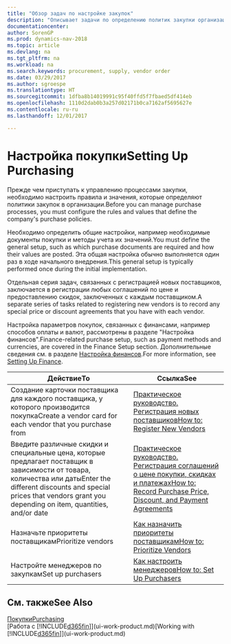 ```yaml
---
title: "Обзор задач по настройке закупок"
description: "Описывает задачи по определению политик закупки организации и настройки процессы покупки."
documentationcenter: 
author: SorenGP
ms.prod: dynamics-nav-2018
ms.topic: article
ms.devlang: na
ms.tgt_pltfrm: na
ms.workload: na
ms.search.keywords: procurement, supply, vendor order
ms.date: 03/29/2017
ms.author: sgroespe
ms.translationtype: HT
ms.sourcegitcommit: 1dfba8b14019991c95f40ffd5f7fbaed5df414eb
ms.openlocfilehash: 1110d2dab0b3a257d02171b0ca7162af5695627e
ms.contentlocale: ru-ru
ms.lasthandoff: 12/01/2017

---
```

# <a name="setting-up-purchasing"></a><span data-ttu-id="22c48-103">Настройка покупки</span><span class="sxs-lookup"><span data-stu-id="22c48-103">Setting Up Purchasing</span></span>
<span data-ttu-id="22c48-104">Прежде чем приступать к управлению процессами закупки, необходимо настроить правила и значения, которые определяют политики закупок в организации.</span><span class="sxs-lookup"><span data-stu-id="22c48-104">Before you can manage purchase processes, you must configure the rules and values that define the company's purchase policies.</span></span>

<span data-ttu-id="22c48-105">Необходимо определить общие настройки, например необходимые документы покупки и методы учета их значений.</span><span class="sxs-lookup"><span data-stu-id="22c48-105">You must define the general setup, such as which purchase documents are required and how their values are posted.</span></span> <span data-ttu-id="22c48-106">Эта общая настройка обычно выполняется один раз в ходе начального внедрения.</span><span class="sxs-lookup"><span data-stu-id="22c48-106">This general setup is typically performed once during the initial implementation.</span></span>

<span data-ttu-id="22c48-107">Отдельная серия задач, связанных с регистрацией новых поставщиков, заключается в регистрации любых соглашений по цене и предоставлению скидок, заключенных с каждым поставщиком.</span><span class="sxs-lookup"><span data-stu-id="22c48-107">A separate series of tasks related to registering new vendors is to record any special price or discount agreements that you have with each vendor.</span></span>

<span data-ttu-id="22c48-108">Настройка параметров покупок, связанных с финансами, например способов оплаты и валют, рассмотрены в разделе "Настройка финансов".</span><span class="sxs-lookup"><span data-stu-id="22c48-108">Finance-related purchase setup, such as payment methods and currencies, are covered in the Finance Setup section.</span></span> <span data-ttu-id="22c48-109">Дополнительные сведения см. в разделе [Настройка финансов](finance-setup-finance.md).</span><span class="sxs-lookup"><span data-stu-id="22c48-109">For more information, see [Setting Up Finance](finance-setup-finance.md).</span></span>

| <span data-ttu-id="22c48-110">Действие</span><span class="sxs-lookup"><span data-stu-id="22c48-110">To</span></span> | <span data-ttu-id="22c48-111">Ссылка</span><span class="sxs-lookup"><span data-stu-id="22c48-111">See</span></span> |
| --- | --- |
| <span data-ttu-id="22c48-112">Создание карточки поставщика для каждого поставщика, у которого производится покупка</span><span class="sxs-lookup"><span data-stu-id="22c48-112">Create a vendor card for each vendor that you purchase from</span></span>|[<span data-ttu-id="22c48-113">Практическое руководство. Регистрация новых поставщиков</span><span class="sxs-lookup"><span data-stu-id="22c48-113">How to: Register New Vendors</span></span>](purchasing-how-register-new-vendors.md) |
| <span data-ttu-id="22c48-114">Введите различные скидки и специальные цена, которые предлагает поставщик в зависимости от товара, количества или даты</span><span class="sxs-lookup"><span data-stu-id="22c48-114">Enter the different discounts and special prices that vendors grant you depending on item, quantities, and/or date</span></span> |[<span data-ttu-id="22c48-115">Практическое руководство. Регистрация соглашений о цене покупки, скидках и платежах</span><span class="sxs-lookup"><span data-stu-id="22c48-115">How to: Record Purchase Price, Discount, and Payment Agreements</span></span>](purchasing-how-record-purchase-price-discount-payment-agreements.md) |
| <span data-ttu-id="22c48-116">Назначьте приоритеты поставщикам</span><span class="sxs-lookup"><span data-stu-id="22c48-116">Prioritize vendors</span></span> |[<span data-ttu-id="22c48-117">Как назначить приоритеты поставщикам</span><span class="sxs-lookup"><span data-stu-id="22c48-117">How to: Prioritize Vendors</span></span>](purchasing-how-prioritize-vendors.md) |
| <span data-ttu-id="22c48-118">Настройте менеджеров по закупкам</span><span class="sxs-lookup"><span data-stu-id="22c48-118">Set up purchasers</span></span> |[<span data-ttu-id="22c48-119">Как настроить менеджеров</span><span class="sxs-lookup"><span data-stu-id="22c48-119">How to: Set Up Purchasers</span></span>](purchasing-how-setup-purchasers.md) |

## <a name="see-also"></a><span data-ttu-id="22c48-120">См. также</span><span class="sxs-lookup"><span data-stu-id="22c48-120">See Also</span></span>
[<span data-ttu-id="22c48-121">Покупки</span><span class="sxs-lookup"><span data-stu-id="22c48-121">Purchasing</span></span>](purchasing-manage-purchasing.md)  
<span data-ttu-id="22c48-122">[Работа с [!INCLUDE[d365fin](includes/d365fin_md.md)]](ui-work-product.md)</span><span class="sxs-lookup"><span data-stu-id="22c48-122">[Working with [!INCLUDE[d365fin](includes/d365fin_md.md)]](ui-work-product.md)</span></span>

